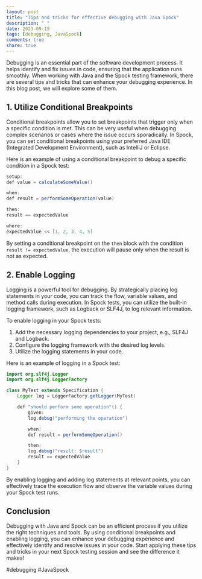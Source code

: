 ```yaml
---
layout: post
title: "Tips and tricks for effective debugging with Java Spock"
description: " "
date: 2023-09-19
tags: [debugging, JavaSpock]
comments: true
share: true
---
```


Debugging is an essential part of the software development process. It helps identify and fix issues in code, ensuring that the application runs smoothly. When working with Java and the Spock testing framework, there are several tips and tricks that can enhance your debugging experience. In this blog post, we will explore some of them.

## 1. Utilize Conditional Breakpoints

Conditional breakpoints allow you to set breakpoints that trigger only when a specific condition is met. This can be very useful when debugging complex scenarios or cases where the issue occurs sporadically. In Spock, you can set conditional breakpoints using your preferred Java IDE (Integrated Development Environment), such as IntelliJ or Eclipse.

Here is an example of using a conditional breakpoint to debug a specific condition in a Spock test:

```java
setup:
def value = calculateSomeValue()

when:
def result = performSomeOperation(value)

then:
result == expectedValue

where:
expectedValue << [1, 2, 3, 4, 5]
```

By setting a conditional breakpoint on the `then` block with the condition `result != expectedValue`, the execution will pause only when the result is not as expected.

## 2. Enable Logging

Logging is a powerful tool for debugging. By strategically placing log statements in your code, you can track the flow, variable values, and method calls during execution. In Spock tests, you can utilize the built-in logging framework, such as Logback or SLF4J, to log relevant information.

To enable logging in your Spock tests:

1. Add the necessary logging dependencies to your project, e.g., SLF4J and Logback.
2. Configure the logging framework with the desired log levels.
3. Utilize the logging statements in your code.

Here is an example of logging in a Spock test:

```java
import org.slf4j.Logger
import org.slf4j.LoggerFactory

class MyTest extends Specification {
    Logger log = LoggerFactory.getLogger(MyTest)

    def "should perform some operation"() {
        given:
        log.debug("performing the operation")

        when:
        def result = performSomeOperation()

        then:
        log.debug("result: $result")
        result == expectedValue
    }
}
```

By enabling logging and adding log statements at relevant points, you can effectively trace the execution flow and observe the variable values during your Spock test runs.

## Conclusion

Debugging with Java and Spock can be an efficient process if you utilize the right techniques and tools. By using conditional breakpoints and enabling logging, you can enhance your debugging experience and effectively identify and resolve issues in your code. Start applying these tips and tricks in your next Spock testing session and see the difference it makes!

#debugging #JavaSpock